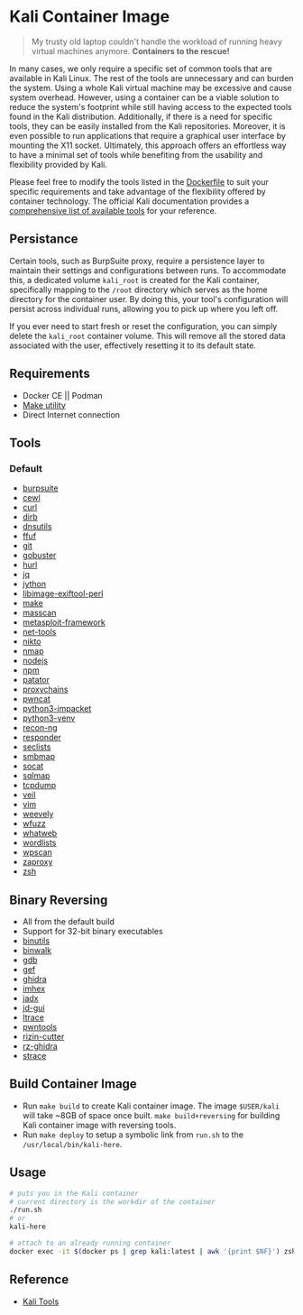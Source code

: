 # Kali Container Image

> My trusty old laptop couldn't handle the workload of running heavy virtual machines anymore. **Containers to the rescue!**

In many cases, we only require a specific set of common tools that are available in Kali Linux. The rest of the tools are unnecessary and can burden the system. Using a whole Kali virtual machine may be excessive and cause system overhead. However, using a container can be a viable solution to reduce the system's footprint while still having access to the expected tools found in the Kali distribution. Additionally, if there is a need for specific tools, they can be easily installed from the Kali repositories. Moreover, it is even possible to run applications that require a graphical user interface by mounting the X11 socket. Ultimately, this approach offers an effortless way to have a minimal set of tools while benefiting from the usability and flexibility provided by Kali.

Please feel free to modify the tools listed in the [Dockerfile](./files/Dockerfile) to suit your specific requirements and take advantage of the flexibility offered by container technology. The official Kali documentation provides a [comprehensive list of available tools](https://www.kali.org/tools/) for your reference.

## Persistance

Certain tools, such as BurpSuite proxy, require a persistence layer to maintain their settings and configurations between runs. To accommodate this, a dedicated volume `kali_root` is created for the Kali container, specifically mapping to the `/root` directory which serves as the home directory for the container user. By doing this, your tool's configuration will persist across individual runs, allowing you to pick up where you left off.

If you ever need to start fresh or reset the configuration, you can simply delete the `kali_root` container volume. This will remove all the stored data associated with the user, effectively resetting it to its default state.

## Requirements

- Docker CE || Podman
- [Make utility](https://www.gnu.org/software/make/)
- Direct Internet connection

## Tools

### Default

- [burpsuite](https://www.kali.org/tools/burpsuite/)
- [cewl](https://www.kali.org/tools/cewl/)
- [curl](https://www.kali.org/tools/curl/)
- [dirb](https://www.kali.org/tools/dirb/)
- [dnsutils](https://packages.debian.org/buster/dnsutils)
- [ffuf](https://www.kali.org/tools/ffuf/)
- [git](https://www.kali.org/tools/git/)
- [gobuster](https://www.kali.org/tools/gobuster/)
- [hurl](https://www.kali.org/tools/hurl/)
- [jq](https://jqlang.github.io/jq/)
- [jython](https://www.jython.org/)
- [libimage-exiftool-perl](https://www.kali.org/tools/libimage-exiftool-perl/)
- [make](https://www.gnu.org/software/make/)
- [masscan](https://www.kali.org/tools/masscan/)
- [metasploit-framework](https://www.kali.org/tools/metasploit-framework/)
- [net-tools](https://www.kali.org/tools/net-tools/)
- [nikto](https://www.kali.org/tools/nikto/)
- [nmap](https://www.kali.org/tools/nmap/)
- [nodejs](https://nodejs.org/en)
- [npm](https://www.npmjs.com/)
- [patator](https://www.kali.org/tools/patator/)
- [proxychains](https://github.com/haad/proxychains)
- [pwncat](https://www.kali.org/tools/pwncat/)
- [python3-impacket](https://github.com/fortra/impacket)
- [python3-venv](https://docs.python.org/3/library/venv.html)
- [recon-ng](https://www.kali.org/tools/recon-ng/)
- [responder](https://www.kali.org/tools/responder/)
- [seclists](https://www.kali.org/tools/seclists/)
- [smbmap](https://www.kali.org/tools/smbmap/)
- [socat](https://www.kali.org/tools/socat/)
- [sqlmap](https://www.kali.org/tools/sqlmap/)
- [tcpdump](https://www.kali.org/tools/tcpdump/)
- [veil](https://www.kali.org/tools/veil/)
- [vim](https://www.kali.org/tools/vim/)
- [weevely](https://www.kali.org/tools/weevely/)
- [wfuzz](https://www.kali.org/tools/wfuzz/)
- [whatweb](https://www.kali.org/tools/whatweb/)
- [wordlists](https://www.kali.org/tools/wordlists/)
- [wpscan](https://www.kali.org/tools/wpscan/)
- [zaproxy](https://www.kali.org/tools/zaproxy/)
- [zsh](https://www.kali.org/tools/zsh/)

## Binary Reversing

- All from the default build
- Support for 32-bit binary executables
- [binutils](https://www.gnu.org/software/binutils/)
- [binwalk](https://www.kali.org/tools/binwalk/)
- [gdb](https://www.kali.org/tools/gdb/)
- [gef](https://github.com/hugsy/gef)
- [ghidra](https://www.kali.org/tools/ghidra/)
- [imhex](https://www.kali.org/tools/imhex/)
- [jadx](https://www.kali.org/tools/jadx/)
- [jd-gui](https://www.kali.org/tools/jd-gui/)
- [ltrace](https://man7.org/linux/man-pages/man1/ltrace.1.html)
- [pwntools](https://docs.pwntools.com/en/stable/)
- [rizin-cutter](https://www.kali.org/tools/rizin-cutter/)
- [rz-ghidra](https://www.kali.org/tools/rz-ghidra/)
- [strace](https://man7.org/linux/man-pages/man1/strace.1.html)

## Build Container Image

- Run `make build` to create Kali container image. The image `$USER/kali` will take ~8GB of space once built. `make build+reversing` for building Kali container image with reversing tools.
- Run `make deploy` to setup a symbolic link from `run.sh` to the `/usr/local/bin/kali-here`.

## Usage

```bash
# puts you in the Kali container
# current directory is the workdir of the container
./run.sh
# or
kali-here

# attach to an already running container
docker exec -it $(docker ps | grep kali:latest | awk '{print $NF}') zsh
```

## Reference

- [Kali Tools](https://www.kali.org/tools/)
